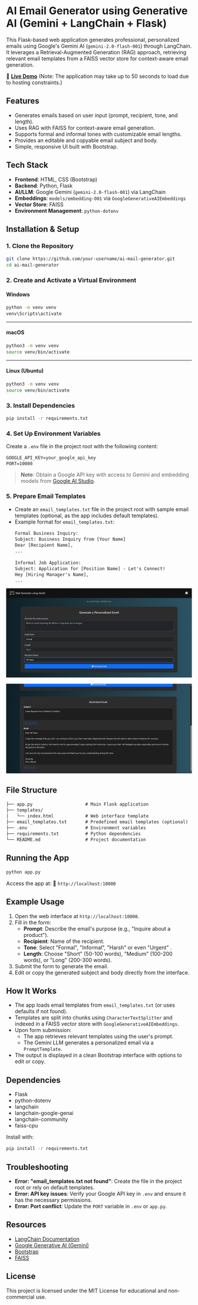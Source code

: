 # AI Email Generator using Generative AI (Gemini + LangChain + Flask)

This Flask-based web application generates professional, personalized emails using Google's Gemini AI (`gemini-2.0-flash-001`) through LangChain. It leverages a Retrieval-Augmented Generation (RAG) approach, retrieving relevant email templates from a FAISS vector store for context-aware email generation.

🔗 **[Live Demo](https://mail-gen-ai.onrender.com/)** (Note: The application may take up to 50 seconds to load due to hosting constraints.)

## Features

- Generates emails based on user input (prompt, recipient, tone, and length).
- Uses RAG with FAISS for context-aware email generation.
- Supports formal and informal tones with customizable email lengths.
- Provides an editable and copyable email subject and body.
- Simple, responsive UI built with Bootstrap.

## Tech Stack

- **Frontend**: HTML, CSS (Bootstrap)
- **Backend**: Python, Flask
- **AI/LLM**: Google Gemini (`gemini-2.0-flash-001`) via LangChain
- **Embeddings**: `models/embedding-001` via `GoogleGenerativeAIEmbeddings`
- **Vector Store**: FAISS
- **Environment Management**: `python-dotenv`

## Installation & Setup

### 1. Clone the Repository
```bash
git clone https://github.com/your-username/ai-mail-generator.git
cd ai-mail-generator
```

### 2. Create and Activate a Virtual Environment

#### Windows

```bash
python -m venv venv
venv\Scripts\activate
```

---

#### macOS

```bash
python3 -m venv venv
source venv/bin/activate
```

---

#### Linux (Ubuntu)

```bash
python3 -m venv venv
source venv/bin/activate
```

### 3. Install Dependencies
```bash
pip install -r requirements.txt
```

### 4. Set Up Environment Variables
Create a `.env` file in the project root with the following content:
```env
GOOGLE_API_KEY=your_google_api_key
PORT=10000
```
> **Note**: Obtain a Google API key with access to Gemini and embedding models from [Google AI Studio](https://ai.google.dev/).

### 5. Prepare Email Templates
- Create an `email_templates.txt` file in the project root with sample email templates (optional, as the app includes default templates).
- Example format for `email_templates.txt`:
  ```
  Formal Business Inquiry:
  Subject: Business Inquiry from [Your Name]
  Dear [Recipient Name],
  ...

  Informal Job Application:
  Subject: Application for [Position Name] - Let's Connect!
  Hey [Hiring Manager's Name],
  ...
  ```
![Form Interface](screenshots/i.png)

![Generated Email](screenshots/ii.png)

## File Structure
```
├── app.py                    # Main Flask application
├── templates/
│   └── index.html            # Web interface template
├── email_templates.txt       # Predefined email templates (optional)
├── .env                      # Environment variables
├── requirements.txt          # Python dependencies
└── README.md                 # Project documentation
```

## Running the App
```bash
python app.py
```
Access the app at: 🔗 `http://localhost:10000`

## Example Usage
1. Open the web interface at `http://localhost:10000`.
2. Fill in the form:
   - **Prompt**: Describe the email's purpose (e.g., "Inquire about a product").
   - **Recipient**: Name of the recipient.
   - **Tone**: Select "Formal", "Informal", "Harsh" or even "Urgent" .
   - **Length**: Choose "Short" (50-100 words), "Medium" (100-200 words), or "Long" (200-300 words).
3. Submit the form to generate the email.
4. Edit or copy the generated subject and body directly from the interface.



## How It Works
- The app loads email templates from `email_templates.txt` (or uses defaults if not found).
- Templates are split into chunks using `CharacterTextSplitter` and indexed in a FAISS vector store with `GoogleGenerativeAIEmbeddings`.
- Upon form submission:
  - The app retrieves relevant templates using the user's prompt.
  - The Gemini LLM generates a personalized email via a `PromptTemplate`.
- The output is displayed in a clean Bootstrap interface with options to edit or copy.

## Dependencies
- Flask
- python-dotenv
- langchain
- langchain-google-genai
- langchain-community
- faiss-cpu

Install with:
```bash
pip install -r requirements.txt
```

## Troubleshooting
- **Error: "email_templates.txt not found"**: Create the file in the project root or rely on default templates.
- **Error: API key issues**: Verify your Google API key in `.env` and ensure it has the necessary permissions.
- **Error: Port conflict**: Update the `PORT` variable in `.env` or `app.py`.

## Resources
- [LangChain Documentation](https://www.langchain.com/)
- [Google Generative AI (Gemini)](https://ai.google.dev/)
- [Bootstrap](https://getbootstrap.com/)
- [FAISS](https://github.com/facebookresearch/faiss)

## License
This project is licensed under the MIT License for educational and non-commercial use.

